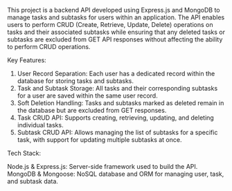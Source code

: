 This project is a backend API developed using Express.js and MongoDB to manage tasks and subtasks for users within an application. The API enables users to perform CRUD (Create, Retrieve, Update, Delete) operations on tasks and their associated subtasks while ensuring that any deleted tasks or subtasks are excluded from GET API responses without affecting the ability to perform CRUD operations.

Key Features:

1. User Record Separation: Each user has a dedicated record within the database for storing tasks and subtasks.
2. Task and Subtask Storage: All tasks and their corresponding subtasks for a user are saved within the same user record.
3. Soft Deletion Handling: Tasks and subtasks marked as deleted remain in the database but are excluded from GET responses.
4. Task CRUD API: Supports creating, retrieving, updating, and deleting individual tasks.
5. Subtask CRUD API: Allows managing the list of subtasks for a specific task, with support for updating multiple subtasks at once.
   
Tech Stack:

Node.js & Express.js: Server-side framework used to build the API.
MongoDB & Mongoose: NoSQL database and ORM for managing user, task, and subtask data.
